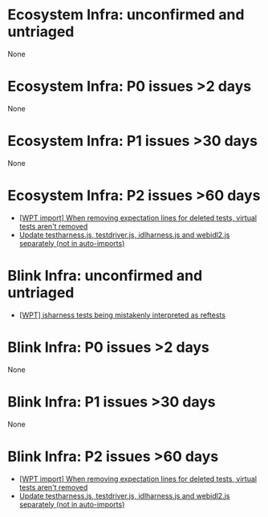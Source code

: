 # Ecosystem Infra: unconfirmed and untriaged
None

# Ecosystem Infra: P0 issues >2 days
None

# Ecosystem Infra: P1 issues >30 days
None

# Ecosystem Infra: P2 issues >60 days
* [[WPT import] When removing expectation lines for deleted tests, virtual tests aren't removed](https://crbug.com/730047)
* [Update testharness.js, testdriver.js, idlharness.js and webidl2.js separately (not in auto-imports)](https://crbug.com/685854)

# Blink Infra: unconfirmed and untriaged
* [[WPT] jsharness tests being mistakenly interpreted as reftests](https://crbug.com/807627)

# Blink Infra: P0 issues >2 days
None

# Blink Infra: P1 issues >30 days
None

# Blink Infra: P2 issues >60 days
* [[WPT import] When removing expectation lines for deleted tests, virtual tests aren't removed](https://crbug.com/730047)
* [Update testharness.js, testdriver.js, idlharness.js and webidl2.js separately (not in auto-imports)](https://crbug.com/685854)

